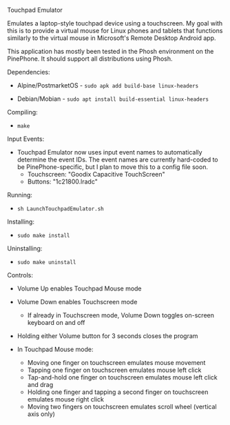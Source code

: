 Touchpad Emulator

Emulates a laptop-style touchpad device using a touchscreen.  My goal with this is to provide a virtual mouse for Linux phones and tablets that functions similarly to the virtual mouse in Microsoft's Remote Desktop Android app.

This application has mostly been tested in the Phosh environment on the PinePhone.  It should support all distributions using Phosh.

Dependencies:

* Alpine/PostmarketOS - `sudo apk add build-base linux-headers`

* Debian/Mobian - `sudo apt install build-essential linux-headers`

Compiling:

* `make`

Input Events:

* Touchpad Emulator now uses input event names to automatically determine the event IDs.  The event names are currently hard-coded to be PinePhone-specific, but I plan to move this to a config file soon.
  * Touchscreen: "Goodix Capacitive TouchScreen"
  * Buttons: "1c21800.lradc"

Running:

* `sh LaunchTouchpadEmulator.sh`

Installing:

* `sudo make install`

Uninstalling:

* `sudo make uninstall`

Controls:

* Volume Up enables Touchpad Mouse mode

* Volume Down enables Touchscreen mode
    * If already in Touchscreen mode, Volume Down toggles on-screen keyboard on and off

* Holding either Volume button for 3 seconds closes the program

* In Touchpad Mouse mode:
    * Moving one finger on touchscreen emulates mouse movement
    * Tapping one finger on touchscreen emulates mouse left click
    * Tap-and-hold one finger on touchscreen emulates mouse left click and drag
    * Holding one finger and tapping a second finger on touchscreen emulates mouse right click
    * Moving two fingers on touchscreen emulates scroll wheel (vertical axis only)